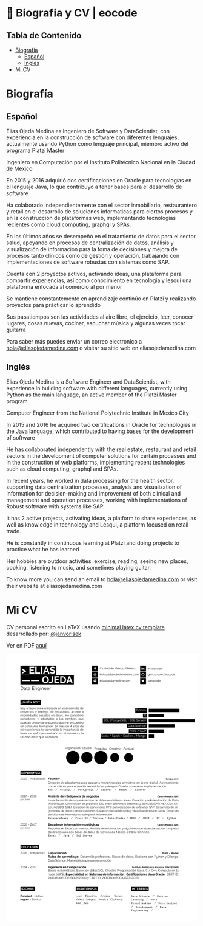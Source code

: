 # :page_with_curl: Biografia y CV | eocode<!-- omit in toc -->

## Tabla de Contenido<!-- omit in toc -->
- [Biografía](#biografía)
  - [Español](#español)
  - [Inglés](#inglés)
- [Mi CV](#mi-cv)

# Biografía

## Español

Elias Ojeda Medina es Ingeniero de Software y DataScientist, con experiencia en la construcción de software con diferentes lenguajes, actualmente usando Python como lenguaje principal, miembro activo del programa Platzi Master

Ingeniero en Computación por el Instituto Politécnico Nacional en la Ciudad de México

En 2015 y 2016 adquirió dos certificaciones en Oracle para tecnologías en el lenguaje Java, lo que contribuyo a tener bases para el desarrollo de software

Ha colaborado independientemente con el sector inmobiliario, restaurantero y retail en el desarrollo de soluciones informaticas para ciertos procesos y en la construcción de plataformas web, implementando tecnologías recientes cómo cloud computing, graphql y SPAs.

En los últimos años se desempeñó en el tratamiento de datos para el sector salud, apoyando en procesos de centralización de datos, análisis y visualización de información para la toma de decisiones y mejora de procesos tanto clínicos como de gestión y operación, trabajando con implementaciones de software robustas con sistemas como SAP.

Cuenta con 2 proyectos activos, activando ideas, una plataforma para compartir experiencias, así como conocimiento en tecnología y lesqui una plataforma enfocada al comercio al por menor

Se mantiene constantemente en aprendizaje continúo en Platzi y realizando proyectos para prácticar lo aprendido

Sus pasatiempos son las actividades al aire libre, el ejercicio, leer, conocer lugares, cosas nuevas, cocinar, escuchar música y algunas veces tocar guitarra

Para saber más puedes enviar un correo electronico a hola@eliasojedamedina.com o visitar su sitio web en eliasojedamedina.com

## Inglés

Elias Ojeda Medina is a Software Engineer and DataScientist, with experience in building software with different languages, currently using Python as the main language, an active member of the Platzi Master program

Computer Engineer from the National Polytechnic Institute in Mexico City

In 2015 and 2016 he acquired two certifications in Oracle for technologies in the Java language, which contributed to having bases for the development of software

He has collaborated independently with the real estate, restaurant and retail sectors in the development of computer solutions for certain processes and in the construction of web platforms, implementing recent technologies such as cloud computing, graphql and SPAs.

In recent years, he worked in data processing for the health sector, supporting data centralization processes, analysis and visualization of information for decision-making and improvement of both clinical and management and operation processes, working with implementations of Robust software with systems like SAP.

It has 2 active projects, activating ideas, a platform to share experiences, as well as knowledge in technology and Lesqui, a platform focused on retail trade.

He is constantly in continuous learning at Platzi and doing projects to practice what he has learned

Her hobbies are outdoor activities, exercise, reading, seeing new places, cooking, listening to music, and sometimes playing guitar.

To know more you can send an email to hola@eliasojedamedina.com or visit their website at eliasojedamedina.com

# Mi CV

CV personal escrito en LaTeX usando  [minimal latex cv template](https://github.com/janvorisek/minimal-latex-cv) desarrollado por: [@janvorisek](https://github.com/janvorisek)

Ver en PDF [aquí](/CV-Elias%20Ojeda%20Medina.pdf)

<div align="center">
  <img src="cvscreenshot.png">
</div>